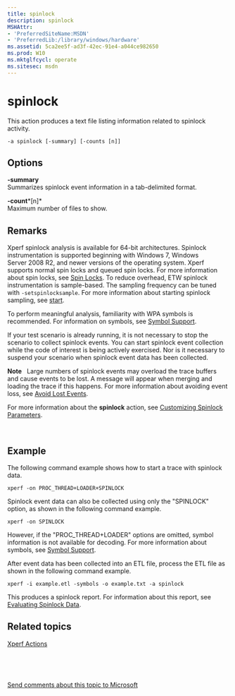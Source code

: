 ```yaml
---
title: spinlock
description: spinlock
MSHAttr:
- 'PreferredSiteName:MSDN'
- 'PreferredLib:/library/windows/hardware'
ms.assetid: 5ca2ee5f-ad3f-42ec-91e4-a044ce982650
ms.prod: W10
ms.mktglfcycl: operate
ms.sitesec: msdn
---
```


# spinlock


This action produces a text file listing information related to spinlock activity.

``` syntax
-a spinlock [-summary] [-counts [n]]
```

## Options


<a href="" id="-summary"></a>**-summary**  
Summarizes spinlock event information in a tab-delimited format.

<a href="" id="-count-n-"></a>**-count***\[n\]*  
Maximum number of files to show.

## Remarks


Xperf spinlock analysis is available for 64-bit architectures. Spinlock instrumentation is supported beginning with Windows 7, Windows Server 2008 R2, and newer versions of the operating system. Xperf supports normal spin locks and queued spin locks. For more information about spin locks, see [Spin Locks](http://go.microsoft.com/fwlink/p/?linkid=213937). To reduce overhead, ETW spinlock instrumentation is sample-based. The sampling frequency can be tuned with `-setspinlocksample`. For more information about starting spinlock sampling, see [start](start.md).

To perform meaningful analysis, familiarity with WPA symbols is recommended. For information on symbols, see [Symbol Support](symbol-support.md).

If your test scenario is already running, it is not necessary to stop the scenario to collect spinlock events. You can start spinlock event collection while the code of interest is being actively exercised. Nor is it necessary to suspend your scenario when spinlock event data has been collected.

**Note**  
Large numbers of spinlock events may overload the trace buffers and cause events to be lost. A message will appear when merging and loading the trace if this happens. For more information about avoiding event loss, see [Avoid Lost Events](avoid-lost-events.md).

For more information about the **spinlock** action, see [Customizing Spinlock Parameters](customizing-spinlock-parameters.md).

 

## Example


The following command example shows how to start a trace with spinlock data.

``` syntax
xperf -on PROC_THREAD+LOADER+SPINLOCK
```

Spinlock event data can also be collected using only the "SPINLOCK" option, as shown in the following command example.

``` syntax
xperf -on SPINLOCK
```

However, if the "PROC\_THREAD+LOADER" options are omitted, symbol information is not available for decoding. For more information about symbols, see [Symbol Support](symbol-support.md).

After event data has been collected into an ETL file, process the ETL file as shown in the following command example.

``` syntax
xperf -i example.etl -symbols -o example.txt -a spinlock
```

This produces a spinlock report. For information about this report, see [Evaluating Spinlock Data](evaluating-spinlock-data.md).

## Related topics


[Xperf Actions](xperf-actions.md)

 

 

[Send comments about this topic to Microsoft](mailto:wsddocfb@microsoft.com?subject=Documentation%20feedback%20%5Bp_wpt\hw_design%5D:%20spinlock%20%20RELEASE:%20%285/3/2016%29&body=%0A%0APRIVACY%20STATEMENT%0A%0AWe%20use%20your%20feedback%20to%20improve%20the%20documentation.%20We%20don't%20use%20your%20email%20address%20for%20any%20other%20purpose,%20and%20we'll%20remove%20your%20email%20address%20from%20our%20system%20after%20the%20issue%20that%20you're%20reporting%20is%20fixed.%20While%20we're%20working%20to%20fix%20this%20issue,%20we%20might%20send%20you%20an%20email%20message%20to%20ask%20for%20more%20info.%20Later,%20we%20might%20also%20send%20you%20an%20email%20message%20to%20let%20you%20know%20that%20we've%20addressed%20your%20feedback.%0A%0AFor%20more%20info%20about%20Microsoft's%20privacy%20policy,%20see%20http://privacy.microsoft.com/default.aspx. "Send comments about this topic to Microsoft")





